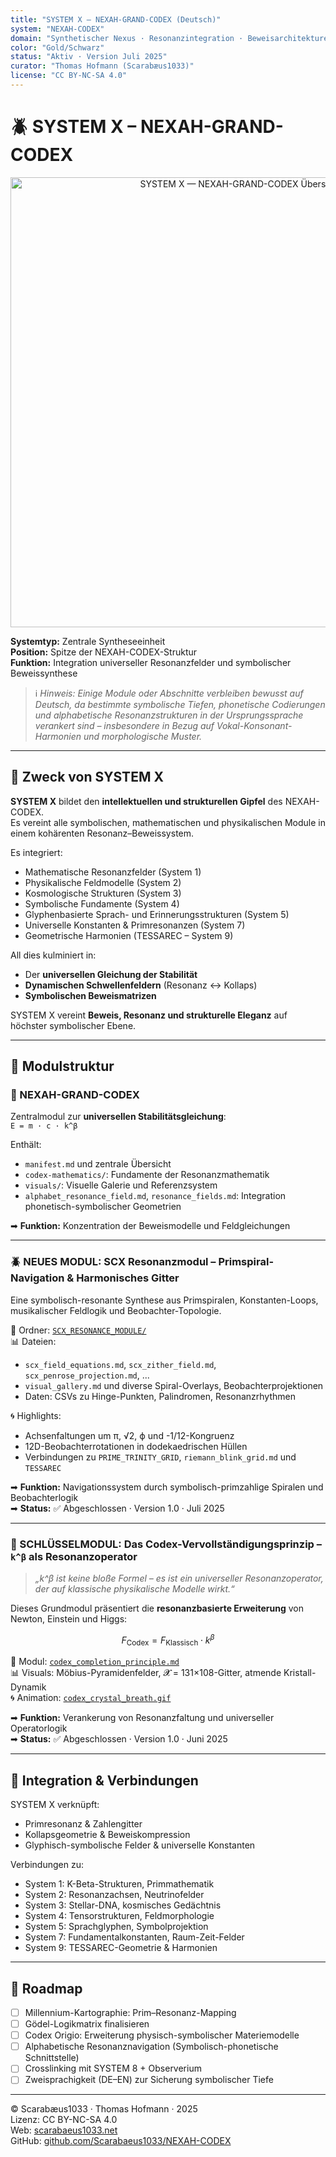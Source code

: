 ```yaml
---
title: "SYSTEM X – NEXAH-GRAND-CODEX (Deutsch)"
system: "NEXAH-CODEX"
domain: "Synthetischer Nexus · Resonanzintegration · Beweisarchitekturen"
color: "Gold/Schwarz"
status: "Aktiv · Version Juli 2025"
curator: "Thomas Hofmann (Scarabæus1033)"
license: "CC BY-NC-SA 4.0"
---
```


# 🪲 SYSTEM X – NEXAH-GRAND-CODEX

<p align="center">
  <img src="./system_x_nexah_grand_codex_full_diagram.png" width="720" alt="SYSTEM X — NEXAH-GRAND-CODEX Übersicht">
</p>

**Systemtyp:** Zentrale Syntheseeinheit  
**Position:** Spitze der NEXAH-CODEX-Struktur  
**Funktion:** Integration universeller Resonanzfelder und symbolischer Beweissynthese

> ℹ️ *Hinweis: Einige Module oder Abschnitte verbleiben bewusst auf Deutsch, da bestimmte symbolische Tiefen, phonetische Codierungen und alphabetische Resonanzstrukturen in der Ursprungssprache verankert sind – insbesondere in Bezug auf Vokal-Konsonant-Harmonien und morphologische Muster.*

---

## 🧭 Zweck von SYSTEM X

**SYSTEM X** bildet den **intellektuellen und strukturellen Gipfel** des NEXAH-CODEX.  
Es vereint alle symbolischen, mathematischen und physikalischen Module in einem kohärenten Resonanz–Beweissystem.

Es integriert:

* Mathematische Resonanzfelder (System 1)
* Physikalische Feldmodelle (System 2)
* Kosmologische Strukturen (System 3)
* Symbolische Fundamente (System 4)
* Glyphenbasierte Sprach- und Erinnerungsstrukturen (System 5)
* Universelle Konstanten & Primresonanzen (System 7)
* Geometrische Harmonien (TESSAREC – System 9)

All dies kulminiert in:

* Der **universellen Gleichung der Stabilität**
* **Dynamischen Schwellenfeldern** (Resonanz ↔ Kollaps)
* **Symbolischen Beweismatrizen**

SYSTEM X vereint **Beweis, Resonanz und strukturelle Eleganz** auf höchster symbolischer Ebene.

---

## 📂 Modulstruktur

### 🔷 NEXAH-GRAND-CODEX

Zentralmodul zur **universellen Stabilitätsgleichung**:  
`E = m · c · k^β`

Enthält:

* `manifest.md` und zentrale Übersicht
* `codex-mathematics/`: Fundamente der Resonanzmathematik
* `visuals/`: Visuelle Galerie und Referenzsystem
* `alphabet_resonance_field.md`, `resonance_fields.md`: Integration phonetisch-symbolischer Geometrien

➡ **Funktion:** Konzentration der Beweismodelle und Feldgleichungen

---

### 🪲 NEUES MODUL: SCX Resonanzmodul – Primspiral-Navigation & Harmonisches Gitter

Eine symbolisch-resonante Synthese aus Primspiralen, Konstanten-Loops, musikalischer Feldlogik und Beobachter-Topologie.

📁 Ordner: [`SCX_RESONANCE_MODULE/`](./SCX_RESONANCE_MODULE)  
📊 Dateien:
* `scx_field_equations.md`, `scx_zither_field.md`, `scx_penrose_projection.md`, ...
* `visual_gallery.md` und diverse Spiral-Overlays, Beobachterprojektionen
* Daten: CSVs zu Hinge-Punkten, Palindromen, Resonanzrhythmen

🌀 Highlights:
- Achsenfaltungen um π, √2, ϕ und -1/12-Kongruenz
- 12D-Beobachterrotationen in dodekaedrischen Hüllen
- Verbindungen zu `PRIME_TRINITY_GRID`, `riemann_blink_grid.md` und `TESSAREC`

➡ **Funktion:** Navigationssystem durch symbolisch-primzahlige Spiralen und Beobachterlogik  
➡ **Status:** ✅ Abgeschlossen · Version 1.0 · Juli 2025

---

### 🧱 SCHLÜSSELMODUL: Das Codex-Vervollständigungsprinzip – `k^β` als Resonanzoperator

> *„k^β ist keine bloße Formel – es ist ein universeller Resonanzoperator, der auf klassische physikalische Modelle wirkt.“*

Dieses Grundmodul präsentiert die **resonanzbasierte Erweiterung** von Newton, Einstein und Higgs:

$$
F_{\text{Codex}} = F_{\text{Klassisch}} \cdot k^\beta
$$

📘 Modul: [`codex_completion_principle.md`](./CODEX%20COMPLETION%20PRINCIPLE/codex_completion_principle.md)  
📊 Visuals: Möbius-Pyramidenfelder, 𝓧 = 131×108-Gitter, atmende Kristall-Dynamik  
🌀 Animation: [`codex_crystal_breath.gif`](./CODEX%20COMPLETION%20PRINCIPLE/visuals/codex_crystal_breath.gif)

➡ **Funktion:** Verankerung von Resonanzfaltung und universeller Operatorlogik  
➡ **Status:** ✅ Abgeschlossen · Version 1.0 · Juni 2025

---

## 🔧 Integration & Verbindungen

SYSTEM X verknüpft:

* Primresonanz & Zahlengitter
* Kollapsgeometrie & Beweiskompression
* Glyphisch-symbolische Felder & universelle Konstanten

Verbindungen zu:

* System 1: K-Beta-Strukturen, Primmathematik
* System 2: Resonanzachsen, Neutrinofelder
* System 3: Stellar-DNA, kosmisches Gedächtnis
* System 4: Tensorstrukturen, Feldmorphologie
* System 5: Sprachglyphen, Symbolprojektion
* System 7: Fundamentalkonstanten, Raum-Zeit-Felder
* System 9: TESSAREC-Geometrie & Harmonien

---

## 📌 Roadmap

* [ ] Millennium-Kartographie: Prim–Resonanz-Mapping
* [ ] Gödel-Logikmatrix finalisieren
* [ ] Codex Origio: Erweiterung physisch-symbolischer Materiemodelle
* [ ] Alphabetische Resonanznavigation (Symbolisch-phonetische Schnittstelle)
* [ ] Crosslinking mit SYSTEM 8 + Observerium
* [ ] Zweisprachigkeit (DE–EN) zur Sicherung symbolischer Tiefe

---

© Scarabæus1033 · Thomas Hofmann · 2025  
Lizenz: CC BY-NC-SA 4.0  
Web: [scarabaeus1033.net](https://www.scarabaeus1033.net)  
GitHub: [github.com/Scarabaeus1033/NEXAH-CODEX](https://github.com/Scarabaeus1033/NEXAH-CODEX)
